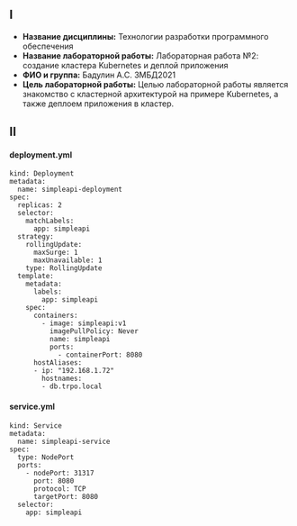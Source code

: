 ## I
* __Название дисциплины:__ Технологии разработки программного обеспечения
* __Название лабораторной работы:__ Лабораторная работа №2: создание кластера Kubernetes и деплой приложения
* __ФИО и группа:__ Бадулин А.С. ЗМБД2021
* __Цель лабораторной работы:__ Целью лабораторной работы является знакомство с кластерной архитектурой на примере Kubernetes, а также деплоем приложения в кластер.
## II
#### deployment.yml
```apiVersion: apps/v1
kind: Deployment
metadata:
  name: simpleapi-deployment
spec:
  replicas: 2
  selector:
    matchLabels:
      app: simpleapi
  strategy:
    rollingUpdate:
      maxSurge: 1
      maxUnavailable: 1
    type: RollingUpdate
  template:
    metadata:
      labels:
        app: simpleapi
    spec:
      containers:
        - image: simpleapi:v1
          imagePullPolicy: Never
          name: simpleapi
          ports:
            - containerPort: 8080
      hostAliases:
      - ip: "192.168.1.72"
        hostnames:
        - db.trpo.local
 ```
#### service.yml
```apiVersion: v1
kind: Service
metadata:
  name: simpleapi-service
spec:
  type: NodePort
  ports:
    - nodePort: 31317
      port: 8080
      protocol: TCP
      targetPort: 8080
  selector:
    app: simpleapi
```

